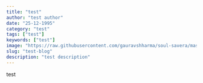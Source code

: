 ```yaml
---
title: "test"
author: "test author"
date: "25-12-1995"
category: "test"
tags: ["test"]
keywords: ["test"]
image: "https://raw.githubusercontent.com/gauravshharma/soul-savera/master/images/1744199403736-images.jpeg"
slug: "test-blog"
description: "test description"
---
```


test
